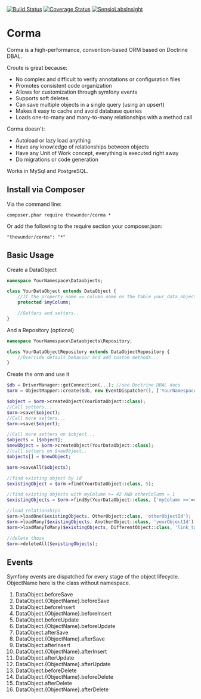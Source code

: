[![Build Status](https://api.travis-ci.org/thewunder/corma.svg?branch=master)](https://travis-ci.org/thewunder/corma)
[![Coverage Status](https://coveralls.io/repos/github/thewunder/corma/badge.svg?branch=master)](https://coveralls.io/github/thewunder/corma?branch=master)
[![SensioLabsInsight](https://insight.sensiolabs.com/projects/3ab739ee-d54a-457d-9eec-43261102dfe4/mini.png)](https://insight.sensiolabs.com/projects/3ab739ee-d54a-457d-9eec-43261102dfe4)

Corma
=====

Corma is a high-performance, convention-based ORM based on Doctrine DBAL.

Croute is great because:

* No complex and difficult to verify annotations or configuration files
* Promotes consistent code organization
* Allows for customization through symfony events
* Supports soft deletes
* Can save multiple objects in a single query (using an upsert)
* Makes it easy to cache and avoid database queries
* Loads one-to-many and many-to-many relationships with a method call

Corma doesn't:

* Autoload or lazy load anything
* Have any knowledge of relationships between objects
* Have any Unit of Work concept, everything is executed right away
* Do migrations or code generation

Works in MySql and PostgreSQL.

Install via Composer
--------------------
Via the command line:

    composer.phar require thewunder/corma *

Or add the following to the require section your composer.json:

    "thewunder/corma": "*"

Basic Usage
-----------
Create a DataObject
```php
namespace YourNamespace\Dataobjects;

class YourDataObject extends DataObject {
    //If the property name == column name on the table your_data_objects it will be saved
    protected $myColumn;

    //Getters and setters..
}
```

And a Repository (optional)
```php
namespace YourNamespace\Dataobjects\Repository;

class YourDataObjectRepository extends DataObjectRepository {
    //Override default behavior and add custom methods...
}
```

Create the orm and use it
```php
$db = DriverManager::getConnection(...); //see Doctrine DBAL docs
$orm = ObjectMapper::create($db, new EventDispatcher(), ['YourNamespace\\Dataobjects']);

$object = $orm->createObject(YourDataObject::class);
//Call setters...
$orm->save($object);
//Call more setters...
$orm->save($object);

//Call more setters on $object...
$objects = [$object];
$newObject = $orm->createObject(YourDataObject::class);
//call setters on $newObject..
$objects[] = $newObject;

$orm->saveAll($objects);

//find existing object by id
$existingObject = $orm->find(YourDataObject::class, 5);

//find existing objects with myColumn >= 42 AND otherColumn = 1
$existingObjects = $orm->findBy(YourDataObject::class, ['myColumn >='=>42, 'otherColumn'=>1], ['sortColumn'=>'ASC']);

//load relationships
$orm->loadOne($existingObjects, OtherObject::class, 'otherObjectId');
$orm->loadMany($existingObjects, AnotherObject::class, 'yourObjectId');
$orm->loadManyToMany($existingObjects, DifferentObject::class, 'link_table');

//delete those
$orm->deleteAll($existingObjects);
```

Events
------

Symfony events are dispatched for every stage of the object lifecycle. ObjectName here is the class without namespace.

1. DataObject.beforeSave
1. DataObject.{ObjectName}.beforeSave
1. DataObject.beforeInsert
1. DataObject.{ObjectName}.beforeInsert
1. DataObject.beforeUpdate
1. DataObject.{ObjectName}.beforeUpdate
1. DataObject.afterSave
1. DataObject.{ObjectName}.afterSave
1. DataObject.afterInsert
1. DataObject.{ObjectName}.afterInsert
1. DataObject.afterUpdate
1. DataObject.{ObjectName}.afterUpdate
1. DataObject.beforeDelete
1. DataObject.{ObjectName}.beforeDelete
1. DataObject.afterDelete
1. DataObject.{ObjectName}.afterDelete

